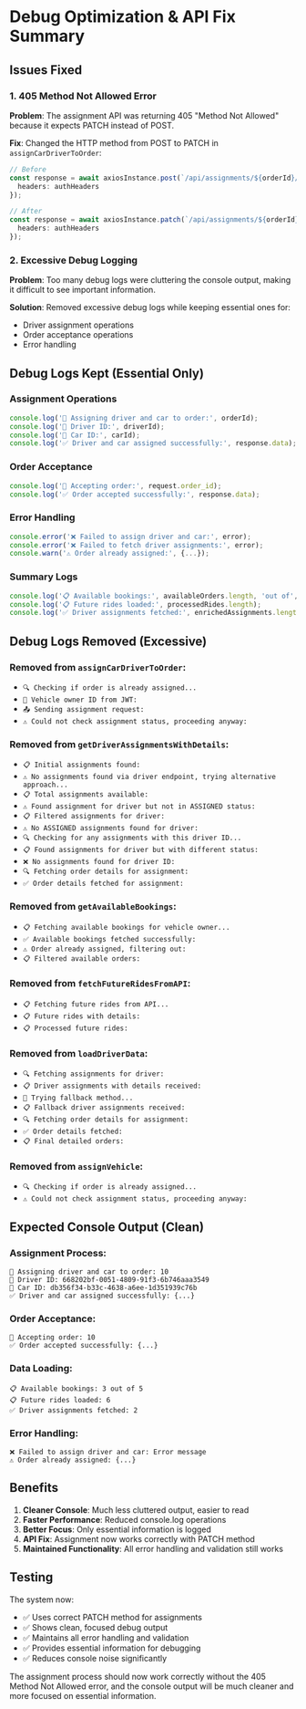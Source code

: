 # Debug Optimization & API Fix Summary

## Issues Fixed

### 1. **405 Method Not Allowed Error**
**Problem**: The assignment API was returning 405 "Method Not Allowed" because it expects PATCH instead of POST.

**Fix**: Changed the HTTP method from POST to PATCH in `assignCarDriverToOrder`:
```typescript
// Before
const response = await axiosInstance.post(`/api/assignments/${orderId}/assign-car-driver`, requestData, {
  headers: authHeaders
});

// After
const response = await axiosInstance.patch(`/api/assignments/${orderId}/assign-car-driver`, requestData, {
  headers: authHeaders
});
```

### 2. **Excessive Debug Logging**
**Problem**: Too many debug logs were cluttering the console output, making it difficult to see important information.

**Solution**: Removed excessive debug logs while keeping essential ones for:
- Driver assignment operations
- Order acceptance operations
- Error handling

## Debug Logs Kept (Essential Only)

### Assignment Operations
```typescript
console.log('🔗 Assigning driver and car to order:', orderId);
console.log('👤 Driver ID:', driverId);
console.log('🚗 Car ID:', carId);
console.log('✅ Driver and car assigned successfully:', response.data);
```

### Order Acceptance
```typescript
console.log('🔗 Accepting order:', request.order_id);
console.log('✅ Order accepted successfully:', response.data);
```

### Error Handling
```typescript
console.error('❌ Failed to assign driver and car:', error);
console.error('❌ Failed to fetch driver assignments:', error);
console.warn('⚠️ Order already assigned:', {...});
```

### Summary Logs
```typescript
console.log('📋 Available bookings:', availableOrders.length, 'out of', response.data.length);
console.log('📋 Future rides loaded:', processedRides.length);
console.log('✅ Driver assignments fetched:', enrichedAssignments.length);
```

## Debug Logs Removed (Excessive)

### Removed from `assignCarDriverToOrder`:
- `🔍 Checking if order is already assigned...`
- `🔑 Vehicle owner ID from JWT:`
- `📤 Sending assignment request:`
- `⚠️ Could not check assignment status, proceeding anyway:`

### Removed from `getDriverAssignmentsWithDetails`:
- `📋 Initial assignments found:`
- `⚠️ No assignments found via driver endpoint, trying alternative approach...`
- `📋 Total assignments available:`
- `⚠️ Found assignment for driver but not in ASSIGNED status:`
- `📋 Filtered assignments for driver:`
- `⚠️ No ASSIGNED assignments found for driver:`
- `🔍 Checking for any assignments with this driver ID...`
- `📋 Found assignments for driver but with different status:`
- `❌ No assignments found for driver ID:`
- `🔍 Fetching order details for assignment:`
- `✅ Order details fetched for assignment:`

### Removed from `getAvailableBookings`:
- `📋 Fetching available bookings for vehicle owner...`
- `✅ Available bookings fetched successfully:`
- `⚠️ Order already assigned, filtering out:`
- `📋 Filtered available orders:`

### Removed from `fetchFutureRidesFromAPI`:
- `📋 Fetching future rides from API...`
- `📋 Future rides with details:`
- `📋 Processed future rides:`

### Removed from `loadDriverData`:
- `🔍 Fetching assignments for driver:`
- `📋 Driver assignments with details received:`
- `🔄 Trying fallback method...`
- `📋 Fallback driver assignments received:`
- `🔍 Fetching order details for assignment:`
- `✅ Order details fetched:`
- `📋 Final detailed orders:`

### Removed from `assignVehicle`:
- `🔍 Checking if order is already assigned...`
- `⚠️ Could not check assignment status, proceeding anyway:`

## Expected Console Output (Clean)

### Assignment Process:
```
🔗 Assigning driver and car to order: 10
👤 Driver ID: 668202bf-0051-4809-91f3-6b746aaa3549
🚗 Car ID: db356f34-b33c-4638-a6ee-1d351939c76b
✅ Driver and car assigned successfully: {...}
```

### Order Acceptance:
```
🔗 Accepting order: 10
✅ Order accepted successfully: {...}
```

### Data Loading:
```
📋 Available bookings: 3 out of 5
📋 Future rides loaded: 6
✅ Driver assignments fetched: 2
```

### Error Handling:
```
❌ Failed to assign driver and car: Error message
⚠️ Order already assigned: {...}
```

## Benefits

1. **Cleaner Console**: Much less cluttered output, easier to read
2. **Faster Performance**: Reduced console.log operations
3. **Better Focus**: Only essential information is logged
4. **API Fix**: Assignment now works correctly with PATCH method
5. **Maintained Functionality**: All error handling and validation still works

## Testing

The system now:
- ✅ Uses correct PATCH method for assignments
- ✅ Shows clean, focused debug output
- ✅ Maintains all error handling and validation
- ✅ Provides essential information for debugging
- ✅ Reduces console noise significantly

The assignment process should now work correctly without the 405 Method Not Allowed error, and the console output will be much cleaner and more focused on essential information.
